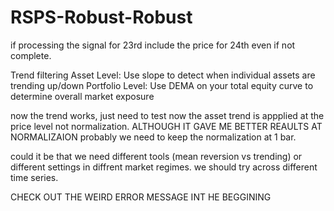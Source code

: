 # RSPS-Robust-Robust
if processing the signal for 23rd include the price for 24th even if not complete. 

Trend filtering 
Asset Level: Use slope to detect when individual assets are trending up/down
Portfolio Level: Use DEMA on your total equity curve to determine overall market exposure




now the trend works, just need to test
now the asset trend is appplied at the price level not normalization. ALTHOUGH IT GAVE ME BETTER REAULTS AT NORMALIZAION
probably we need to keep the normalization at 1 bar. 

could it be that we need different tools (mean reversion vs trending) or different settings in diffrent market regimes. we should try across different time series. 

CHECK OUT THE WEIRD ERROR MESSAGE INT HE BEGGINING 
